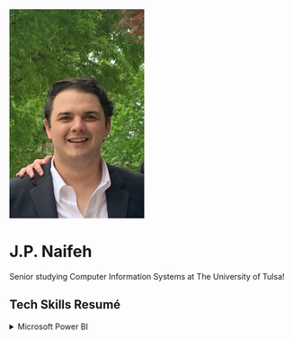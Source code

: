 <img src="Headshot.jpeg" width=240 height=372>
<h1>J.P. Naifeh</h1>
<p1>Senior studying Computer Information Systems at The University of Tulsa!</p1>
 
 

<h2> Tech Skills Resumé</h2>

<details><summary>Microsoft Power BI</summary>
 <ul>
  <li>Completed edX Course entitled, "Microsoft: DAT207x Analyzing and Visualizing Data with Power BI" (Audit)</li>
  <details><summary>Microsoft: DAT207x Analyzing and Visualizing Data with Power BI</summary>
   <ul>
   <li>Topics Covered</li>
    <ul>
    <li>Understanding key concepts in business intelligence, data analysis, and data visualization</li>
    <li>Importing your data and automatically creating dashboards from services such as Marketo, Salesforce, and
 Google Analytics</li>
    <li>Connecting to and importing your data, then shaping and transforming that data</li>
    <li>Enriching your data with business calculations</li>
    <li>Visualizing your data and authoring reports</li>
    <li>Scheduling automated refresh of your reports</li>
    <li>Creating dashboards based on reports and natural language queries</li>
    <li>Sharing dashboards across your organization</li>
    <li>Consuming dashboards in mobile apps</li>
    <li>Leveraging your Excel reports within Power BI</li>
    <li>Creating custom visualizations that you can use in dashboards and reports</li>
    <li>Collaborating within groups to author reports and dashboards</li>
    <li>Sharing dashboards effectively based on your organization’s needs</li>
    <li>Exploring live connections to data with Power BI</li>
    <li>Connecting directly to SQL Azure, HD Spark, and SQL Server Analysis Services</li>
    <li>Introduction to Power BI Development API</li>
    <li>Leveraging custom visuals in Power BI</li>
    </ul>
    <li><a href="Course | DAT207x | edX.pdf">Course Verification (Audit Track)</a></li>
   </ul>
  </details>
  The following Report was created to demonstrate only a few of the various visualizations available in Microsoft Power BI. 
  <img src="PowerBIScreenshot.png" width=992 height=566></img> 
  The live version of this report can be accessed <a href="https://app.powerbi.com/groups/me/reports/cedca670-45a7-468b-abc7-ef6e0074448f?ctid=d4ff013c-62b7-4167-924f-5bd93e8202d3">here</a>.
 </ul>
</details>
 
